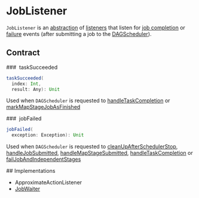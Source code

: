 # JobListener

`JobListener` is an [abstraction](#contract) of [listeners](#implementations) that listen for [job completion](#taskSucceeded) or [failure](#jobFailed) events (after submitting a job to the [DAGScheduler](DAGScheduler.md)).

## Contract

### <span id="taskSucceeded"> taskSucceeded

```scala
taskSucceeded(
  index: Int,
  result: Any): Unit
```

Used when `DAGScheduler` is requested to [handleTaskCompletion](DAGScheduler.md#handleTaskCompletion) or [markMapStageJobAsFinished](DAGScheduler.md#markMapStageJobAsFinished)

### <span id="jobFailed"> jobFailed

```scala
jobFailed(
  exception: Exception): Unit
```

Used when `DAGScheduler` is requested to [cleanUpAfterSchedulerStop](DAGScheduler.md#cleanUpAfterSchedulerStop), [handleJobSubmitted](DAGScheduler.md#handleJobSubmitted), [handleMapStageSubmitted](DAGScheduler.md#handleMapStageSubmitted), [handleTaskCompletion](DAGScheduler.md#handleTaskCompletion) or [failJobAndIndependentStages](DAGScheduler.md#failJobAndIndependentStages)

## Implementations

* ApproximateActionListener
* [JobWaiter](JobWaiter.md)
